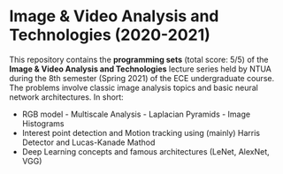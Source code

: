 # Image & Video Analysis and Technologies (2020-2021)

This repository contains the **programming sets** (total score: 5/5) of the **Image & Video Analysis and Technologies** lecture series held by NTUA during the 8th semester (Spring 2021) of the ECE undergraduate course. The problems involve classic image analysis topics and basic neural network architectures. In short:

- RGB model - Multiscale Analysis - Laplacian Pyramids - Image Histograms
- Interest point detection and Motion tracking using (mainly) Harris Detector and Lucas-Kanade Mathod
- Deep Learning concepts and famous architectures (LeNet, AlexNet, VGG)
